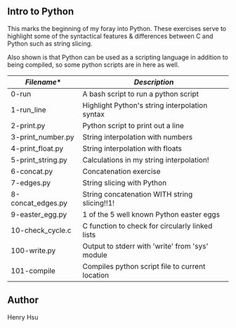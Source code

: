 ## Intro to Python

This marks the beginning of my foray into Python.  These exercises serve to highlight some of the syntactical features & differences between C and Python such as string slicing.

Also shown is that Python can be used as a scripting language in addition to being compiled, so some python scripts are in here as well.

|      *Filename**     |           *Description*                        |
|----------------------|------------------------------------------------|
| 0-run                | A bash script to run a python script           |
| 1-run_line           | Highlight Python's string interpolation syntax | 
| 2-print.py           | Python script to print out a line              |
| 3-print_number.py    | String interpolation with numbers              |
| 4-print_float.py     | String interpolation with floats               |
| 5-print_string.py    | Calculations in my string interpolation!       |
| 6-concat.py          | Concatenation exercise                         |
| 7-edges.py           | String slicing with Python                     |
| 8-concat_edges.py    | String concatenation WITH string slicing!!1!   |
| 9-easter_egg.py      | 1 of the 5 well known Python easter eggs       |
| 10-check_cycle.c     | C function to check for circularly linked lists|
| 100-write.py         | Output to stderr with 'write' from 'sys' module|
| 101-compile          | Compiles python script file to current location|


## Author
Henry Hsu



